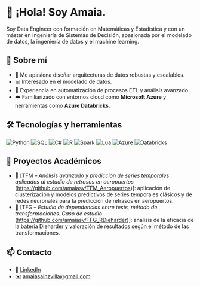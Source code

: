 # 👋 ¡Hola! Soy Amaia.

Soy Data Engineer con formación en Matemáticas y Estadística y con un máster en Ingeniería de Sistemas de Decisión, apasionada por el modelado de datos, la ingeniería de datos y el machine learning.

## 🚀 Sobre mí

- 🧱 Me apasiona diseñar arquitecturas de datos robustas y escalables.
- 📊 Interesado en el modelado de datos.
- 🔁 Experiencia en automatización de procesos ETL y análisis avanzado.
- ☁️ Familiarizado con entornos cloud como **Microsoft Azure** y herramientas como **Azure Databricks**.

## 🛠️ Tecnologías y herramientas

![Python](https://img.shields.io/badge/Python-3776AB?logo=python&logoColor=white)
![SQL](https://img.shields.io/badge/SQL-025E8C?logo=postgresql&logoColor=white)
![C#](https://img.shields.io/badge/C%23-239120?logo=c-sharp&logoColor=white)
![R](https://img.shields.io/badge/R-276DC3?logo=r&logoColor=white)
![Spark](https://img.shields.io/badge/Apache%20Spark-E25A1C?logo=apachespark&logoColor=white)
![Lua](https://img.shields.io/badge/Lua-2C2D72?logo=lua&logoColor=white)
![Azure](https://img.shields.io/badge/Microsoft%20Azure-0078D4?logo=microsoftazure&logoColor=white)
![Databricks](https://img.shields.io/badge/Databricks-E52E06?logo=databricks&logoColor=white)

## 📄 Proyectos Académicos

- 📘 [TFM – *Análisis avanzado y predicción de series temporales aplicados al estudio de retrasos en aeropuertos* (https://github.com/amaiasv/TFM_Aeropuertos)]: aplicación de clusterización y modelos predictivos de series temporales clásicos y de redes neuronales para la predicción de retrasos en aeropuertos.
- 📗 [TFG – *Estudio de dependencias entre tests, método de transformaciones. Caso de estudio* (https://github.com/amaiasv/TFG_RDieharder)]: análisis de la eficacia de la batería Dieharder y valoración de resultados según el método de las transformaciones.

## 📫 Contacto

- 💼 [LinkedIn](https://es.linkedin.com/in/amaia-sainz-villa)
- ✉️ amaiasainzvilla@gmail.com
